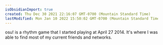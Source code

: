 ```yaml
---
isObsidianImport: true
created: Thu Dec 30 2021 22:16:07 GMT-0700 (Mountain Standard Time)
lastModified: Mon Jan 10 2022 15:50:02 GMT-0700 (Mountain Standard Time)
---
```

osu! is a rhythm game that I started playing at April 27 2014. It's where I was able to find most of my current friends and networks. 